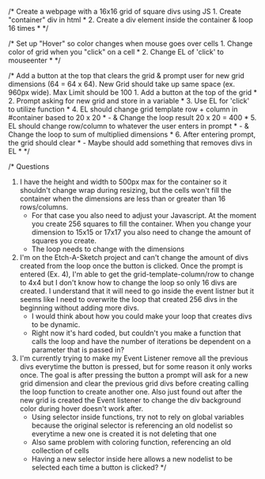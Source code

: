/* Create a webpage with a 16x16 grid of square divs using JS
    1. Create "container" div in html *
    2. Create a div element inside the container & loop 16 times *
*/

/* Set up "Hover" so color changes when mouse goes over cells
    1. Change color of grid when you "click" on a cell *
    2. Change EL of 'click' to mouseenter *
*/

/* Add a button at the top that clears the grid & prompt user for new grid dimensions (64 = 64 x 64). New Grid should take up same space (ex. 960px wide). Max Limit should be 100 
    1. Add a button at the top of the grid *
    2. Prompt asking for new grid and store in a variable *
    3. Use EL for 'click' to utilize function * 
    4. EL should change grid template row + column in #container based to 20 x 20 *
        - & Change the loop result 20 x 20 = 400 *
    5. EL should change row/column to whatever the user enters in prompt *
        - & Change the loop to sum of multiplied dimensions *
    6. After entering prompt, the grid should clear *
        - Maybe should add something that removes divs in EL *
*/

/* Questions 
1. I have the height and width to 500px max for the container so it shouldn't change wrap during resizing, but the cells won't fill the container when the dimensions are less than or greater than 16 rows/columns. 
    - For that case you also need to adjust your Javascript. At the moment you create 256 squares to fill the container. When you change your dimension to 15x15 or 17x17 you also need to change the amount of squares you create.
	- The loop needs to change with the dimensions  
2. I'm on the Etch-A-Sketch project and can't change the amount of divs created from the loop once the button is clicked. Once the prompt is entered (Ex. 4), I'm able to get the grid-template-column/row to change to 4x4 but I don't know how to change the loop so only 16 divs are created. I understand that it will need to go inside the event listner but it seems like I need to overwrite the loop that created 256 divs in the beginning without adding more divs. 
    - I would think about how you could make your loop that creates divs to be dynamic. 
    - Right now it's hard coded, but couldn't you make a function that calls the loop and have the number of iterations be dependent on a parameter that is passed in?
3. I'm currently trying to make my Event Listener remove all the previous divs everytime the button is pressed, but for some reason it only works once. The goal is after pressing the button a prompt will ask for a new grid dimension and clear the previous grid divs before creating calling the loop function to create another one. Also just found out after the new grid is created the Event listener to change the div background color during hover doesn't work after. 
    - Using selector inside functions, try not to rely on global variables because the original selector is referencing an old nodelist so everytime a new one is created it is not deleting that one
    - Also same problem with coloring function, referencing an old collection of cells 
    - Having a new selector inside here allows a new nodelist to be selected each time a button is clicked? 
*/